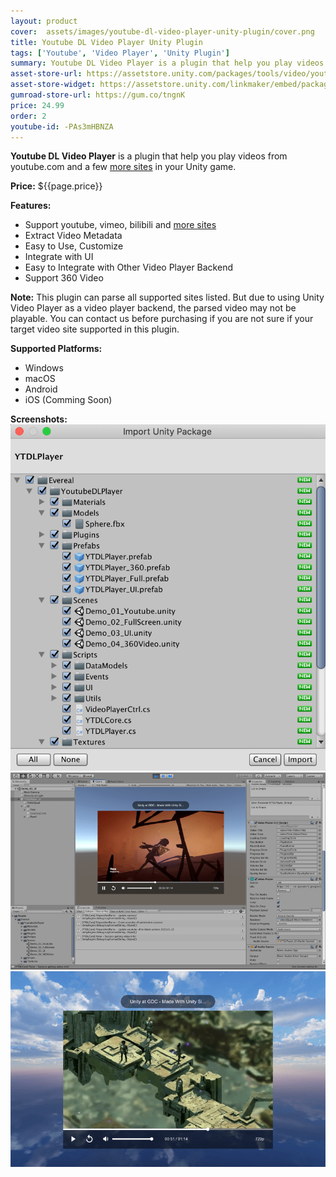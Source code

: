 ```yaml
---
layout: product
cover:  assets/images/youtube-dl-video-player-unity-plugin/cover.png
title: Youtube DL Video Player Unity Plugin
tags: ['Youtube', 'Video Player', 'Unity Plugin']
summary: Youtube DL Video Player is a plugin that help you play videos from youtube.com and a few more sites in your Unity game.
asset-store-url: https://assetstore.unity.com/packages/tools/video/youtube-dl-video-player-161547?aid=1100l9ebS
asset-store-widget: https://assetstore.unity.com/linkmaker/embed/package/161547/widget?aid=1100l9ebS
gumroad-store-url: https://gum.co/tngnK
price: 24.99
order: 2
youtube-id: -PAs3mHBNZA
---
```


<b>Youtube DL Video Player</b> is a plugin that help you play videos from youtube.com and a few [more sites](https://ytdl-org.github.io/youtube-dl/supportedsites.html) in your Unity game.

<b>Price:</b> ${{page.price}}

<b>Features:</b>
* Support youtube, vimeo, bilibili and [more sites](https://ytdl-org.github.io/youtube-dl/supportedsites.html)
* Extract Video Metadata
* Easy to Use, Customize
* Integrate with UI
* Easy to Integrate with Other Video Player Backend
* Support 360 Video

<b>Note:</b> This plugin can parse all supported sites listed. But due to using Unity Video Player as a video player backend, the parsed video may not be playable. You can contact us before purchasing if you are not sure if your target video site supported in this plugin.

<b>Supported Platforms:</b>
* Windows
* macOS
* Android
* iOS (Comming Soon)

<b>Screenshots:</b>
![Youtube DL Video Player Screenshot 1](/assets/images/youtube-dl-video-player-unity-plugin/screenshot-1.png)
![Youtube DL Video Player Screenshot 2](/assets/images/youtube-dl-video-player-unity-plugin/screenshot-2.png)
![Youtube DL Video Player Screenshot 3](/assets/images/youtube-dl-video-player-unity-plugin/screenshot-3.png)